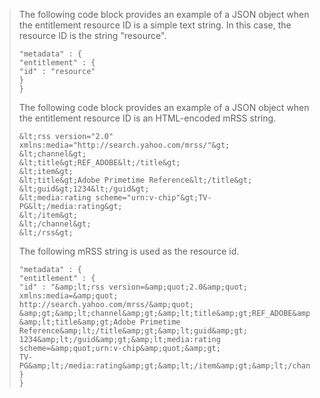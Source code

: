 ---
---

>The following code block provides an example of a JSON object when the entitlement resource ID is a simple text string. In this case, the resource ID is the string "resource".
>
>
>
>```
>"metadata" : { 
>"entitlement" : { 
>"id" : "resource" 
>} 
>}
>```
>
>
>The following code block provides an example of a JSON object when the entitlement resource ID is an HTML-encoded mRSS string.
>
>
>```
>&lt;rss version="2.0" xmlns:media="http://search.yahoo.com/mrss/"&gt; 
>&lt;channel&gt; 
>&lt;title&gt;REF_ADOBE&lt;/title&gt; 
>&lt;item&gt; 
>&lt;title&gt;Adobe Primetime Reference&lt;/title&gt; 
>&lt;guid&gt;1234&lt;/guid&gt; 
>&lt;media:rating scheme="urn:v-chip"&gt;TV-PG&lt;/media:rating&gt; 
>&lt;/item&gt; 
>&lt;/channel&gt; 
>&lt;/rss&gt;
>```
>
>The following mRSS string is used as the resource id.
>
>
>```
>"metadata" : { 
> "entitlement" : { 
> "id" : "&amp;lt;rss version=&amp;quot;2.0&amp;quot; 
> xmlns:media=&amp;quot; 
> http://search.yahoo.com/mrss/&amp;quot; 
> &amp;gt;&amp;lt;channel&amp;gt;&amp;lt;title&amp;gt;REF_ADOBE&amp;lt;/title&amp;gt;&amp;lt;item&amp;gt; 
> &amp;lt;title&amp;gt;Adobe Primetime Reference&amp;lt;/title&amp;gt;&amp;lt;guid&amp;gt; 
> 1234&amp;lt;/guid&amp;gt;&amp;lt;media:rating scheme=&amp;quot;urn:v-chip&amp;quot;&amp;gt; 
> TV-PG&amp;lt;/media:rating&amp;gt;&amp;lt;/item&amp;gt;&amp;lt;/channel&amp;gt;&amp;lt;/rss&amp;gt;" 
> } 
>} 
>
>```
>
